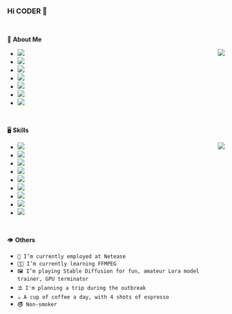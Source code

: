 ### Hi CODER 👋

<br/>

🤖 **About Me**

<img align="right" src="https://github-readme-stats.vercel.app/api?username=mokyue&count_private=true&show_icons=true&theme=radical" />

- ![](https://img.shields.io/badge/-Mainly%20using%20C++,%20Python,%20Java-246FDB?style=social&logo=googletagmanager)
- ![](https://img.shields.io/badge/-Senior%20Software%20Development%20Engineer-0018A8?style=social&logo=deutschebank)
- ![](https://img.shields.io/badge/-Client%E2%94%80side%20Development-F26207?style=social&logo=replit)
- ![](https://img.shields.io/badge/-Cantonese,%20Mandarin,%20English-4285F4?style=social&logo=googleearth)
- ![](https://img.shields.io/badge/-mokyue@163.com-EA4335?style=social&logo=gmail)
- ![](https://img.shields.io/badge/-Moky%239268-5865F2?style=social&logo=discord)
- ![](https://img.shields.io/badge/-464855455-EB1923?style=social&logo=tencentqq)

<br/>

🖥️ **Skills**

<img align="right" src="https://github-readme-stats.vercel.app/api/top-langs/?username=mokyue&layout=compact&theme=radical" />

- ![](https://img.shields.io/badge/-C/C++-00599C?style=social&logo=cplusplus)
- ![](https://img.shields.io/badge/-Python-3776AB?style=social&logo=python)
- ![](https://img.shields.io/badge/-Java-2F2625?style=social&logo=coffeescript)
- ![](https://img.shields.io/badge/-C%E2%94%80Sharp-239120?style=social&logo=csharp)
- ![](https://img.shields.io/badge/-Flutter-02569B?style=social&logo=flutter)
- ![](https://img.shields.io/badge/-Docker-2496ED?style=social&logo=docker)
- ![](https://img.shields.io/badge/-JavaScript-F7DF1E?style=social&logo=javascript)
- ![](https://img.shields.io/badge/-Unity-FFFFFF?style=social&logo=unity)
- ![](https://img.shields.io/badge/-Photoshop-31A8FF?style=social&logo=adobephotoshop)

<br/>

👁️ **Others**

- `💼 I’m currently employed at Netease`
- `🙇🏻 I’m currently learning FFMPEG`
- `🖼️ I’m playing Stable Diffusion for fun, amateur Lora model trainer, GPU terminator`
- `⛱️ I'm planning a trip during the outbreak`
- `☕ A cup of coffee a day, with 4 shots of espresso`
- `🚭 Non-smoker`
